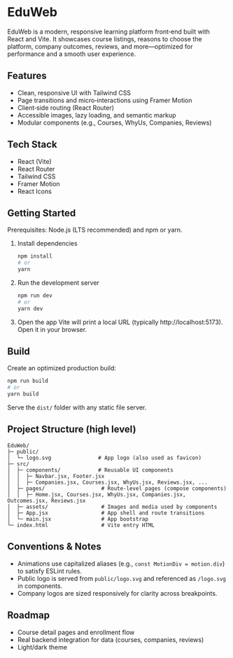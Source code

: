 # EduWeb

EduWeb is a modern, responsive learning platform front‑end built with React and Vite. It showcases course listings, reasons to choose the platform, company outcomes, reviews, and more—optimized for performance and a smooth user experience.

## Features

- Clean, responsive UI with Tailwind CSS
- Page transitions and micro‑interactions using Framer Motion
- Client‑side routing (React Router)
- Accessible images, lazy loading, and semantic markup
- Modular components (e.g., Courses, WhyUs, Companies, Reviews)

## Tech Stack

- React (Vite)
- React Router
- Tailwind CSS
- Framer Motion
- React Icons

## Getting Started

Prerequisites: Node.js (LTS recommended) and npm or yarn.

1. Install dependencies
   ```bash
   npm install
   # or
   yarn
   ```

2. Run the development server
   ```bash
   npm run dev
   # or
   yarn dev
   ```

3. Open the app
   Vite will print a local URL (typically http://localhost:5173). Open it in your browser.

## Build

Create an optimized production build:
```bash
npm run build
# or
yarn build
```
Serve the `dist/` folder with any static file server.

## Project Structure (high level)

```
EduWeb/
├─ public/
│  └─ logo.svg               # App logo (also used as favicon)
├─ src/
│  ├─ components/            # Reusable UI components
│  │  ├─ Navbar.jsx, Footer.jsx
│  │  ├─ Companies.jsx, Courses.jsx, WhyUs.jsx, Reviews.jsx, ...
│  ├─ pages/                  # Route-level pages (compose components)
│  │  ├─ Home.jsx, Courses.jsx, WhyUs.jsx, Companies.jsx, Outcomes.jsx, Reviews.jsx
│  ├─ assets/                 # Images and media used by components
│  ├─ App.jsx                 # App shell and route transitions
│  └─ main.jsx                # App bootstrap
└─ index.html                 # Vite entry HTML
```

## Conventions & Notes

- Animations use capitalized aliases (e.g., `const MotionDiv = motion.div`) to satisfy ESLint rules.
- Public logo is served from `public/logo.svg` and referenced as `/logo.svg` in components.
- Company logos are sized responsively for clarity across breakpoints.

## Roadmap

- Course detail pages and enrollment flow
- Real backend integration for data (courses, companies, reviews)
- Light/dark theme
